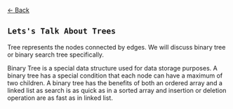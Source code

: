 [<- Back](README.md)

## `Lets's Talk About Trees`

Tree represents the nodes connected by edges. We will discuss binary tree or binary search tree specifically.

Binary Tree is a special data structure used for data storage purposes. A binary tree has a special condition that each node can have a maximum of two children. A binary tree has the benefits of both an ordered array and a linked list as search is as quick as in a sorted array and insertion or deletion operation are as fast as in linked list.
